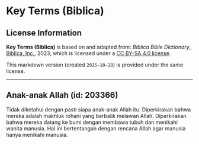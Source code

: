 # Key Terms (Biblica)

## License Information

**Key Terms (Biblica)** is based on and adapted from: _Biblica Bible Dictionary_, [Biblica, Inc.](https://www.biblica.com/), 2023, which is licensed under a [CC BY-SA 4.0 license](https://creativecommons.org/licenses/by-sa/4.0/legalcode.en).

This markdown version (created `2025-10-20`) is provided under the same license.



--------------------------------

## Anak-anak Allah (id: 203366)

Tidak diketahui dengan pasti siapa anak\-anak Allah itu. Diperkirakan bahwa mereka adalah makhluk rohani yang berbalik melawan Allah. Diperkirakan bahwa mereka datang ke bumi dengan membawa tubuh dan menikahi wanita manusia. Hal ini bertentangan dengan rencana Allah agar manusia hanya menikahi manusia.


